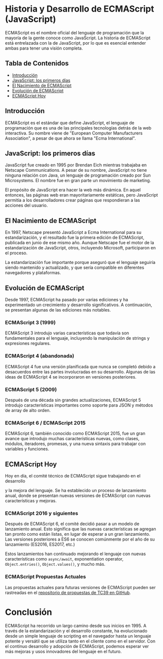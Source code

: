 # Historia y Desarrollo de ECMAScript (JavaScript)

ECMAScript es el nombre oficial del lenguaje de programación que la mayoría de la gente conoce como JavaScript. La historia de ECMAScript está entrelazada con la de JavaScript, por lo que es esencial entender ambas para tener una visión completa.

## Tabla de Contenidos

- [Introducción](#introducción)
- [JavaScript: los primeros días](#javascript-los-primeros-días)
- [El Nacimiento de ECMAScript](#el-nacimiento-de-ecmascript)
- [Evolución de ECMAScript](#evolución-de-ecmascript)
- [ECMAScript Hoy](#ecmascript-hoy)

## Introducción

ECMAScript es el estándar que define JavaScript, el lenguaje de programación que es una de las principales tecnologías detrás de la web interactiva. Su nombre viene de "European Computer Manufacturers Association", a pesar de que ahora se llama "Ecma International".

## JavaScript: los primeros días

JavaScript fue creado en 1995 por Brendan Eich mientras trabajaba en Netscape Communications. A pesar de su nombre, JavaScript no tiene ninguna relación con Java, un lenguaje de programación creado por Sun Microsystems. El nombre fue en gran parte un movimiento de marketing.

El propósito de JavaScript era hacer la web más dinámica. En aquel entonces, las páginas web eran mayoritariamente estáticas, pero JavaScript permitía a los desarrolladores crear páginas que respondieran a las acciones del usuario.

## El Nacimiento de ECMAScript

En 1997, Netscape presentó JavaScript a Ecma International para su estandarización, y el resultado fue la primera edición de ECMAScript, publicada en junio de ese mismo año. Aunque Netscape fue el motor de la estandarización de JavaScript, otros, incluyendo Microsoft, participaron en el proceso.

La estandarización fue importante porque aseguró que el lenguaje seguiría siendo mantenido y actualizado, y que sería compatible en diferentes navegadores y plataformas.

## Evolución de ECMAScript

Desde 1997, ECMAScript ha pasado por varias ediciones y ha experimentado un crecimiento y desarrollo significativos. A continuación, se presentan algunas de las ediciones más notables.

### ECMAScript 3 (1999)

ECMAScript 3 introdujo varias características que todavía son fundamentales para el lenguaje, incluyendo la manipulación de strings y expresiones regulares.

### ECMAScript 4 (abandonada)

ECMAScript 4 fue una versión planificada que nunca se completó debido a desacuerdos entre las partes involucradas en su desarrollo. Algunas de las ideas de ECMAScript 4 se incorporaron en versiones posteriores.

### ECMAScript 5 (2009)

Después de una década sin grandes actualizaciones, ECMAScript 5 introdujo características importantes como soporte para JSON y métodos de array de alto orden.

### ECMAScript 6 / ECMAScript 2015

ECMAScript 6, también conocido como ECMAScript 2015, fue un gran avance que introdujo muchas características nuevas, como clases, módulos, iteradores, promesas, y una nueva sintaxis para trabajar con variables y funciones.

## ECMAScript Hoy

Hoy en día, el comité técnico de ECMAScript sigue trabajando en el desarrollo

y la mejora del lenguaje. Se ha establecido un proceso de lanzamiento anual, donde se presentan nuevas versiones de ECMAScript con nuevas características y mejoras.

### ECMAScript 2016 y siguientes

Después de ECMAScript 6, el comité decidió pasar a un modelo de lanzamiento anual. Esto significa que las nuevas características se agregan tan pronto como están listas, en lugar de esperar a un gran lanzamiento. Las versiones posteriores a ES6 se conocen comúnmente por el año de su lanzamiento (ES2016, ES2017, etc.)

Estos lanzamientos han continuado mejorando el lenguaje con nuevas características como `async/await`, exponentiation operator, `Object.entries()`, `Object.values()`, y mucho más.

### ECMAScript Propuestas Actuales

Las propuestas actuales para futuras versiones de ECMAScript pueden ser rastreadas en el [repositorio de propuestas de TC39 en GitHub](https://github.com/tc39/proposals).

# Conclusión

ECMAScript ha recorrido un largo camino desde sus inicios en 1995. A través de la estandarización y el desarrollo constante, ha evolucionado desde un simple lenguaje de scripting en el navegador hasta un lenguaje potente y versátil que se utiliza tanto en el cliente como en el servidor. Con el continuo desarrollo y adopción de ECMAScript, podemos esperar ver más mejoras y usos innovadores del lenguaje en el futuro.
